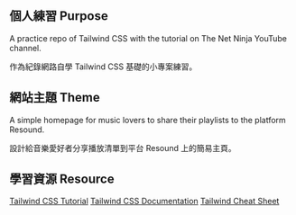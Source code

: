 ## 個人練習 Purpose
A practice repo of Tailwind CSS with the tutorial on The Net Ninja YouTube channel.

作為紀錄網路自學 Tailwind CSS 基礎的小專案練習。

## 網站主題 Theme
A simple homepage for music lovers to share their playlists to the platform Resound.

設計給音樂愛好者分享播放清單到平台 Resound 上的簡易主頁。

## 學習資源 Resource
[Tailwind CSS Tutorial](https://youtube.com/playlist?list=PL4cUxeGkcC9gpXORlEHjc5bgnIi5HEGhw)
[Tailwind CSS Documentation](https://tailwindcss.com/docs)
[Tailwind Cheat Sheet](https://tailwindcomponents.com/cheatsheet/)